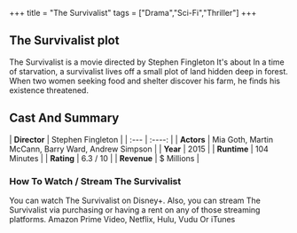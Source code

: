 +++
title = "The Survivalist"
tags = ["Drama","Sci-Fi","Thriller"]
+++
## The Survivalist plot
The Survivalist is a movie directed by Stephen Fingleton It's about In a time of starvation, a survivalist lives off a small plot of land hidden deep in forest. When two women seeking food and shelter discover his farm, he finds his existence threatened.
## Cast And Summary
| **Director**      | Stephen Fingleton |
    | :---        |    :----:   |
    |  **Actors** | Mia Goth, Martin McCann, Barry Ward, Andrew Simpson |
    | **Year**   | 2015    |
    |  **Runtime** | 104 Minutes |
    |  **Rating** | 6.3 / 10 | 
    |  **Revenue** | $ Millions |
### How To Watch / Stream The Survivalist
You can watch The Survivalist on Disney+.
Also, you can stream The Survivalist via purchasing or having a rent on any of those streaming platforms.
Amazon Prime Video, Netflix, Hulu, Vudu Or iTunes